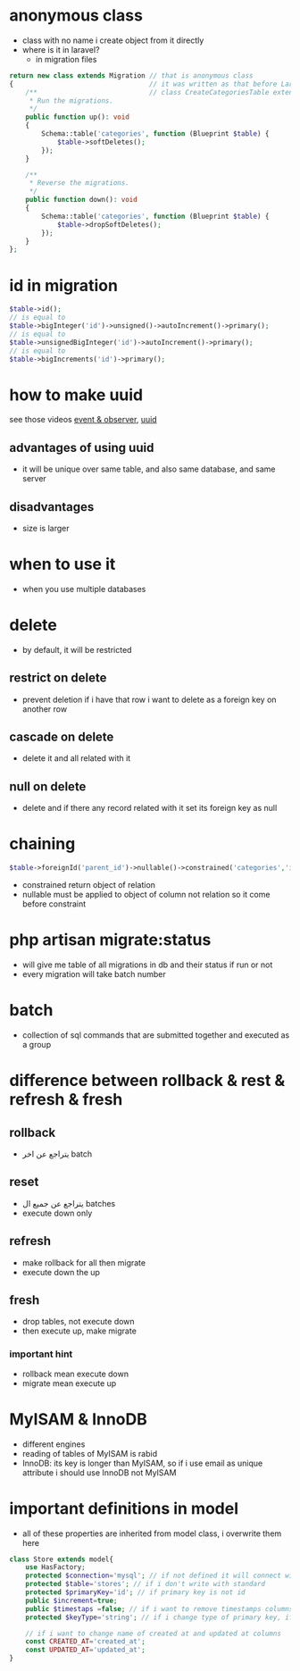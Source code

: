 # anonymous class
- class with no name i create object from it directly
- where is it in laravel?
  - in migration files
```php
return new class extends Migration // that is anonymous class 
{                                  // it was written as that before Laravel 9
    /**                            // class CreateCategoriesTable extends migration
     * Run the migrations.
     */
    public function up(): void
    {
        Schema::table('categories', function (Blueprint $table) {
            $table->softDeletes();
        });
    }

    /**
     * Reverse the migrations.
     */
    public function down(): void
    {
        Schema::table('categories', function (Blueprint $table) {
            $table->dropSoftDeletes();
        });
    }
};
```

# id in migration
```php
$table->id();
// is equal to
$table->bigInteger('id')->unsigned()->autoIncrement()->primary();
// is equal to
$table->unsignedBigInteger('id')->autoIncrement()->primary();
// is equal to
$table->bigIncrements('id')->primary();
```

# how to make uuid 
see those videos
[event & observer](https://youtu.be/7GUaH6BI_V0?si=IOK-fxpx6KY1avBf), 
[uuid](https://youtu.be/1XIMI5kOPuc?si=tj9SaxDzzpGMQyaF)
## advantages of using uuid
- it will be unique over same table, and also same database, and same server
## disadvantages
- size is larger
# when to use it
- when you use multiple databases 

# delete
- by default, it will be restricted

## restrict on delete
- prevent deletion if i have that row i want to delete as a foreign key on another row

## cascade on delete
- delete it and all related with it

## null on delete
- delete and if there any record related with it set its foreign key as null

# chaining
```php
$table->foreignId('parent_id')->nullable()->constrained('categories','id')->nullOnDelete();
```
- constrained return object of relation 
- nullable must be applied to object of column not relation so it come before constraint

# php artisan migrate:status
- will give me table of all migrations in db and their status if run or not
- every migration will take batch number

# batch
- collection of sql commands that are submitted together and executed as a group

# difference between rollback & rest & refresh & fresh
## rollback
- يتراجع عن اخر batch
## reset
- يتراجع عن جميع ال batches
- execute down only
## refresh 
- make rollback for all then migrate
- execute down the up
## fresh 
- drop tables, not execute down
- then execute up, make migrate

### important hint
- rollback mean execute down 
- migrate mean execute up

# MyISAM & InnoDB
- different engines
- reading of tables of MyISAM is rabid 
- InnoDB: its key is longer than MyISAM, so if i use email as unique attribute i should use InnoDB not MyISAM

# important definitions in model
- all of these properties are inherited from model class, i overwrite them here
```php
class Store extends model{
    use HasFactory;
    protected $connection='mysql'; // if not defined it will connect with default, which is configured in config file
    protected $table='stores'; // if i don't write with standard
    protected $primaryKey='id'; // if primary key is not id
    public $increment=true;
    public $timestaps =false; // if i want to remove timestamps columns from tables in db
    protected $keyType='string'; // if i change type of primary key, if not int

    // if i want to change name of created at and updated at columns   
    const CREATED_AT='created_at';
    const UPDATED_AT='updated_at';
}
```